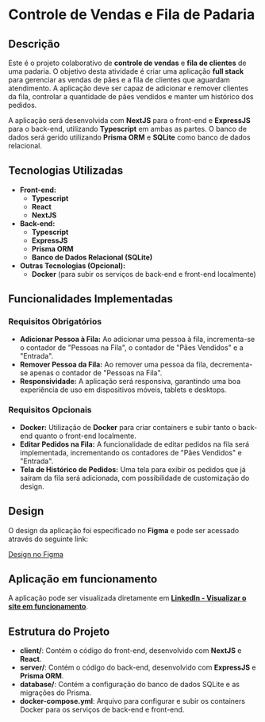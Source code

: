 # Controle de Vendas e Fila de Padaria

## Descrição

Este é o projeto colaborativo de **controle de vendas** e **fila de clientes** de uma padaria. O objetivo desta atividade é criar uma aplicação **full stack** para gerenciar as vendas de pães e a fila de clientes que aguardam atendimento. A aplicação deve ser capaz de adicionar e remover clientes da fila, controlar a quantidade de pães vendidos e manter um histórico dos pedidos.

A aplicação será desenvolvida com **NextJS** para o front-end e **ExpressJS** para o back-end, utilizando **Typescript** em ambas as partes. O banco de dados será gerido utilizando **Prisma ORM** e **SQLite** como banco de dados relacional.

## Tecnologias Utilizadas

- **Front-end:**
  - **Typescript**
  - **React**
  - **NextJS**
- **Back-end:**
  - **Typescript**
  - **ExpressJS**
  - **Prisma ORM**
  - **Banco de Dados Relacional (SQLite)**
- **Outras Tecnologias (Opcional):**
  - **Docker** (para subir os serviços de back-end e front-end localmente)

## Funcionalidades Implementadas

### Requisitos Obrigatórios

- **Adicionar Pessoa à Fila:** Ao adicionar uma pessoa à fila, incrementa-se o contador de "Pessoas na Fila", o contador de "Pães Vendidos" e a "Entrada".
- **Remover Pessoa da Fila:** Ao remover uma pessoa da fila, decrementa-se apenas o contador de "Pessoas na Fila".
- **Responsividade:** A aplicação será responsiva, garantindo uma boa experiência de uso em dispositivos móveis, tablets e desktops.

### Requisitos Opcionais

- **Docker:** Utilização de **Docker** para criar containers e subir tanto o back-end quanto o front-end localmente.
- **Editar Pedidos na Fila:** A funcionalidade de editar pedidos na fila será implementada, incrementando os contadores de "Pães Vendidos" e "Entrada".
- **Tela de Histórico de Pedidos:** Uma tela para exibir os pedidos que já saíram da fila será adicionada, com possibilidade de customização do design.

## Design

O design da aplicação foi especificado no **Figma** e pode ser acessado através do seguinte link:

[Design no Figma](https://www.figma.com/design/j8n0tlrXRZEk9R7IYUThs1/La-Padarie?node-id=2027-5&t=BG2t6UHN6Xm853K4-0)

## Aplicação em funcionamento

A aplicação pode ser visualizada diretamente em [**LinkedIn - Visualizar o site em funcionamento**](https://www.linkedin.com/posts/mikelly-correia-75b85a203_ol%C3%A1-pessoal-gostaria-de-compartilhar-activity-7208165518682296321-oLf3?utm_source=share&utm_medium=member_desktop).

## Estrutura do Projeto

- **client/**: Contém o código do front-end, desenvolvido com **NextJS** e **React**.
- **server/**: Contém o código do back-end, desenvolvido com **ExpressJS** e **Prisma ORM**.
- **database/**: Contém a configuração do banco de dados SQLite e as migrações do Prisma.
- **docker-compose.yml**: Arquivo para configurar e subir os containers Docker para os serviços de back-end e front-end.

